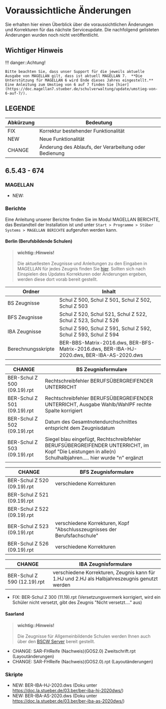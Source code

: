 # Voraussichtliche Änderungen

Sie erhalten hier einen Überblick über die voraussichtlichen Änderungen und Korrekturen für das nächste Serviceupdate. Die nachfolgend gelisteten Änderungen wurden noch nicht veröffentlicht.

## Wichtiger Hinweis

!!! danger::Achtung!

    Bitte beachten Sie, dass unser Support für die jeweils aktuelle Ausgabe von MAGELLAN gilt, dass ist aktuell MAGELLAN 7.  **Die Unterstützung für MAGELLAN 6 wird Ende dieses Jahres eingestellt.** Eine Anleitung zum Umstieg von 6 auf 7 finden Sie [hier](https://doc.magellan7.stueber.de/schulverwaltung/update/umstieg-von-6-auf-7/).

## LEGENDE

| Abkürzung | Bedeutung |
| --- | --- |
| FIX | Korrektur bestehender Funktionalität |
| NEW | Neue Funktionalität |
| CHANGE | Änderung des Ablaufs, der Verarbeitung oder Bedienung |


## 6.5.43 - 674

### MAGELLAN

* NEW: 

### Berichte

Eine Anleitung unserer Berichte finden Sie im Modul MAGELLAN BERICHTE, das Bestandteil der Installation ist und unter `Start > Programme > Stüber Systems > MAGELLAN BERICHTE` aufgerufen werden kann.

#### Berlin (Berufsbildende Schulen)

> #### wichtig::Hinweis!
>
> Die aktuellesten Zeugnisse und Anleitungen zu den Eingaben in MAGELLAN für jedes Zeugnis finden Sie  [hier](https://my.hidrive.com/share/qptlwhk642). Sollten sich nach Einspielen des Updates Korrekturen oder Änderungen ergeben, werden diese dort vorab bereit gestellt.

Ordner | Inhalt
--|--
BS Zeugnisse | Schul Z 500, Schul Z 501, Schul Z 502, Schul Z 503 
BFS Zeugnisse | Schul Z 520, Schul 521, Schul Z 522, Schul Z 523, Schul Z 526
IBA Zeugnisse | Schul Z 590, Schul Z 591, Schul Z 592, Schul Z 593, Schul Z 594
Berechnungsskripte | BER-BBS-Matrix-2016.dws, BER-BFS-Matrix-2016.dws, BER-IBA-HJ-2020.dws, BER-IBA-AS-2020.dws


CHANGE | BS Zeugnisformulare
--|--
BER-Schul Z 500 (09.19).rpt | Rechtschreibfehler BERUFSÜBERGREIFENDER UNTERRICHT
BER-Schul Z 501 (09.19).rpt | Rechtschreibfehler BERUFSÜBERGREIFENDER UNTERRICHT, Ausgabe Wahlb/WahlPF rechte Spalte korrigiert
BER-Schul Z 502 (09.19).rpt | Datum des Gesamtnotendurchschnittes entspricht dem Zeugnisdatum
BER-Schul Z 503 (09.19).rpt | Siegel blau eingefügt, Rechtschreibfehler BERUFSÜBERGREIFENDER UNTERRICHT, im Kopf "Die Leistungen in alle(n) Schulhalbjahren..... hier wurde "n" ergänzt


CHANGE | BFS Zeugnisformulare
--|--
BER-Schul Z 520 (09.19).rpt | verschiedene Korrekturen
BER-Schul Z 521 (09.19).rpt |
BER-Schul Z 522 (09.19).rpt |
BER-Schul Z 523 (09.19).rpt | verschiedene Korrekturen, Kopf "Abschlusszeugnisses der Berufsfachschule"
BER-Schul Z 526 (09.19).rpt | verschiedene Korrekturen

CHANGE | IBA Zeugnisformulare
--|--
BER-Schul Z 590 (12.19).rpt | verschiedene Korrekturen, Zeugnis kann für 1.HJ und 2.HJ als Halbjahreszeugnis genutzt werden

* FIX: BER-Schul Z 300 (11.19).rpt (Versetzungsvermerk korrigiert, wird ein Schüler nicht versetzt, gibt des Zeugnis "Nicht versetzt...." aus)

#### Saarland

> #### wichtig::Hinweis!
>
> Die Zeugnisse für Allgemeinbildende Schulen werden Ihnen auch über den [BSCW Server](https://bscw.saarland.de/) bereit gestellt.

* CHANGE: SAR-FHReife (Nachweis)(GOS2.0) Zweitschrift.rpt (Layoutänderungen)
* CHANGE: SAR-FHReife (Nachweis)(GOS2.0).rpt (Layoutänderungen)
  
### Skripte

* NEW: BER-IBA-HJ-2020.dws (Doku unter https://doc.la.stueber.de/03.ber/ber-iba-hj-2020dws/)
* NEW: BER-IBA-AS-2020.dws (Doku unter https://doc.la.stueber.de/03.ber/ber-iba-as-2020dws/)
